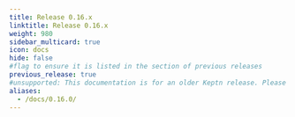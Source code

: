 ```yaml
---
title: Release 0.16.x
linktitle: Release 0.16.x
weight: 980
sidebar_multicard: true
icon: docs
hide: false
#flag to ensure it is listed in the section of previous releases
previous_release: true
#unsupported: This documentation is for an older Keptn release. Please consider the newest one when working with the latest Keptn.
aliases:
  - /docs/0.16.0/
---
```

